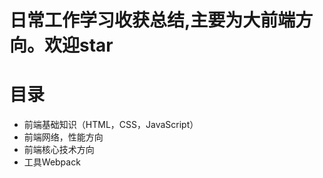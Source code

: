 
# 日常工作学习收获总结,主要为大前端方向。欢迎star

# 目录

* 前端基础知识（HTML，CSS，JavaScript）
* 前端网络，性能方向
* 前端核心技术方向
* 工具Webpack